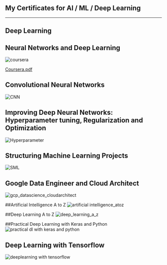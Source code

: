 ## My Certificates for AI / ML / Deep Learning
----------------------------------------------

## Deep Learning




## Neural Networks and Deep Learning 
![coursera](https://user-images.githubusercontent.com/25348003/43993589-b8fa8fbe-9d5d-11e8-8460-ac57af0fca8c.jpg)

[Coursera.pdf](https://github.com/Rajkumarjb/MyCertificates/files/2280360/Coursera.pdf)


## Convolutional Neural Networks

![CNN](https://user-images.githubusercontent.com/25348003/45330270-a7064b80-b532-11e8-85e3-718bdcdd919e.png)


## Improving Deep Neural Networks: Hyperparameter tuning, Regularization and Optimization

![Hyperparameter](https://user-images.githubusercontent.com/25348003/45330418-6529d500-b533-11e8-8804-45fc3422b5de.png)

## Structuring Machine Learning Projects 
![SML](https://user-images.githubusercontent.com/25348003/45330530-e2554a00-b533-11e8-8acd-8ca479d73bfe.png)

## Google Data Engineer and Cloud Architect
![gcp_datascience_cloudarchitect](https://user-images.githubusercontent.com/25348003/43993363-27b749c8-9d5a-11e8-8e94-072ea1da4269.jpg)

##Artificial Intelligence A to Z
![artificial intelligence_atoz](https://user-images.githubusercontent.com/25348003/43993366-3f39215c-9d5a-11e8-9485-3543ec8493f8.jpg)

##Deep Learning A to Z
![deep_learning_a_z](https://user-images.githubusercontent.com/25348003/43993374-5ef6493e-9d5a-11e8-8be1-bf5342ec94de.jpg)

##Practical Deep Learning with Keras and Python
![practical dl with keras and python](https://user-images.githubusercontent.com/25348003/43993427-0656b0f6-9d5b-11e8-93b0-298067a70199.jpg)

## Deep Learning with Tensorflow
![deeplearning with tensorflow](https://user-images.githubusercontent.com/25348003/43993376-6fdec4c4-9d5a-11e8-8898-b94330294639.jpg)
